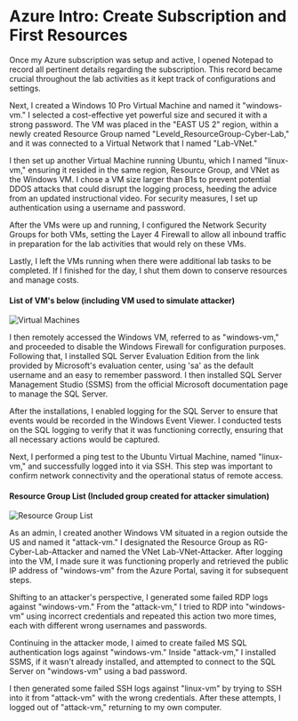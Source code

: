 # Azure Intro: Create Subscription and First Resources
Once my Azure subscription was setup and active, I opened Notepad to record all pertinent details regarding the subscription. This record became crucial throughout the lab activities as it kept track of configurations and settings.

Next, I created a Windows 10 Pro Virtual Machine and named it "windows-vm." I selected a cost-effective yet powerful size and secured it with a strong password. The VM was placed in the "EAST US 2" region, within a newly created Resource Group named "Leveld_ResourceGroup-Cyber-Lab," and it was connected to a Virtual Network that I named "Lab-VNet."

I then set up another Virtual Machine running Ubuntu, which I named "linux-vm," ensuring it resided in the same region, Resource Group, and VNet as the Windows VM. I chose a VM size larger than B1s to prevent potential DDOS attacks that could disrupt the logging process, heeding the advice from an updated instructional video. For security measures, I set up authentication using a username and password.

After the VMs were up and running, I configured the Network Security Groups for both VMs, setting the Layer 4 Firewall to allow all inbound traffic in preparation for the lab activities that would rely on these VMs.

Lastly, I left the VMs running when there were additional lab tasks to be completed. If I finished for the day, I shut them down to conserve resources and manage costs.

#### List of VM's below (including VM used to simulate attacker)
![Virtual Machines](https://github.com/alexmerelus/Azure-Resources/assets/138509128/5296f48c-8857-4d81-86ee-f5d9fc6dabad)

I then remotely accessed the Windows VM, referred to as "windows-vm," and proceeded to disable the Windows Firewall for configuration purposes. Following that, I installed SQL Server Evaluation Edition from the link provided by Microsoft's evaluation center, using 'sa' as the default username and an easy to remember password. I then installed SQL Server Management Studio (SSMS) from the official Microsoft documentation page to manage the SQL Server.

After the installations, I enabled logging for the SQL Server to ensure that events would be recorded in the Windows Event Viewer. I conducted tests on the SQL logging to verify that it was functioning correctly, ensuring that all necessary actions would be captured.

Next, I performed a ping test to the Ubuntu Virtual Machine, named "linux-vm," and successfully logged into it via SSH. This step was important to confirm network connectivity and the operational status of remote access.

#### Resource Group List (Included group created for attacker simulation)
![Resource Group List](https://github.com/alexmerelus/Azure-Resources/assets/138509128/fa479fee-2fee-4b40-b86f-723293486932)

As an admin, I created another Windows VM situated in a region outside the US and named it "attack-vm." I designated the Resource Group as RG-Cyber-Lab-Attacker and named the VNet Lab-VNet-Attacker. After logging into the VM, I made sure it was functioning properly and retrieved the public IP address of "windows-vm" from the Azure Portal, saving it for subsequent steps.

Shifting to an attacker's perspective, I generated some failed RDP logs against "windows-vm." From the "attack-vm," I tried to RDP into "windows-vm" using incorrect credentials and repeated this action two more times, each with different wrong usernames and passwords.

Continuing in the attacker mode, I aimed to create failed MS SQL authentication logs against "windows-vm." Inside "attack-vm," I installed SSMS, if it wasn't already installed, and attempted to connect to the SQL Server on "windows-vm" using a bad password.

I then generated some failed SSH logs against "linux-vm" by trying to SSH into it from "attack-vm" with the wrong credentials. After these attempts, I logged out of "attack-vm," returning to my own computer.
